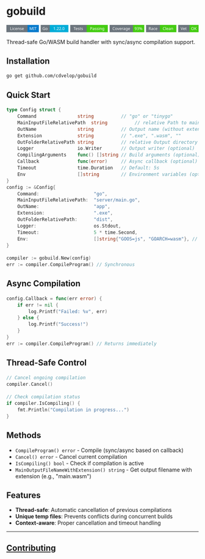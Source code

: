 # gobuild
<!-- START_SECTION:BADGES_SECTION -->
<a href="docs/img/badges.svg"><img src="docs/img/badges.svg" alt="Project Badges" title="Generated by badges.sh from github.com/cdvelop/devscripts"></a>
<!-- END_SECTION:BADGES_SECTION -->

Thread-safe Go/WASM build handler with sync/async compilation support.

## Installation

```bash
go get github.com/cdvelop/gobuild
```

## Quick Start

```go
type Config struct {
    Command               string          // "go" or "tinygo"
    MainInputFileRelativePath  string          // relative Path to main.go
    OutName               string          // Output name (without extension)
    Extension             string          // ".exe", ".wasm", ""
    OutFolderRelativePath string          // relative Output directory
    Logger                io.Writer       // Output writer (optional)
    CompilingArguments    func() []string // Build arguments (optional)
    Callback              func(error)     // Async callback (optional)
    Timeout               time.Duration   // Default: 5s
    Env                   []string        // Environment variables (optional)
}
config := &Config{
    Command:                    "go",
    MainInputFileRelativePath:  "server/main.go",
    OutName:                    "app",
    Extension:                  ".exe",
    OutFolderRelativePath:      "dist",
    Logger:                     os.Stdout,
    Timeout:                    5 * time.Second,
    Env:                        []string{"GOOS=js", "GOARCH=wasm"}, // For WASM compilation
}

compiler := gobuild.New(config)
err := compiler.CompileProgram() // Synchronous
```

## Async Compilation

```go
config.Callback = func(err error) {
    if err != nil {
        log.Printf("Failed: %v", err)
    } else {
        log.Printf("Success!")
    }
}
err := compiler.CompileProgram() // Returns immediately
```

## Thread-Safe Control

```go
// Cancel ongoing compilation
compiler.Cancel()

// Check compilation status
if compiler.IsCompiling() {
    fmt.Println("Compilation in progress...")
}
```


## Methods

- `CompileProgram() error` - Compile (sync/async based on callback)
- `Cancel() error` - Cancel current compilation
- `IsCompiling() bool` - Check if compilation is active
- `MainOutputFileNameWithExtension() string` - Get output filename with extension (e.g., "main.wasm")

## Features

- **Thread-safe**: Automatic cancellation of previous compilations
- **Unique temp files**: Prevents conflicts during concurrent builds
- **Context-aware**: Proper cancellation and timeout handling

---
## [Contributing](https://github.com/cdvelop/cdvelop/blob/main/CONTRIBUTING.md)